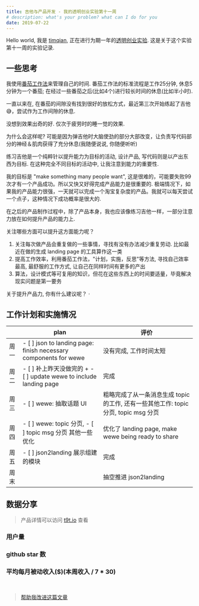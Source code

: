 ```yaml
---
title: 吉他与产品开发 - 我的透明创业实验第十一周
# description: what's your problem? what can I do for you
date: 2019-07-22
---
```


Hello world, 我是 [timqian](https://github.com/timqian), 正在进行为期一年的[透明创业实验](https://blog.t9t.io/transparent-startup-experiment-2019-05-20/). 这是关于这个实验第十一周的实验记录.

## 一些思考

我使用[番茄工作法](https://github.com/t9tio/tomato-pie)来管理自己的时间. 番茄工作法的标准流程是工作25分钟, 休息5分钟为一个番茄; 在经过一些番茄之后(比如4个)进行较长时间的休息(比如半小时). 

一直以来在, 在番茄的间隙没有找到很好的放松方式，最近第三次开始练起了吉他😅，尝试作为工作间隙的休息.

没想到效果出奇的好. 仅次于疲劳时的睡一觉的效果.

为什么会这样呢? 可能是因为弹吉他时大脑使劲的部分大部改变，让负责写代码部分的神经＆肌肉获得了充分休息(我随便说说, 你随便听听)

练习吉他是一个纯粹针以提升能力为目标的活动, 设计产品, 写代码则是以产出东西为目标. 在这种完全不同目标的活动中, 让我注意到能力的重要性.

我的目标是 "make something many people want", 这是很难的，可能要失败99次才有一个产品成功。所以又快又好得完成产品能力是很重要的. 极端情况下，如果我的产品能力很强，一天就可以完成一个淘宝复杂度的产品。我就可以每天尝试一个点子，这种情况下成功概率是很大的.

在之后的产品制作过程中，除了产品本身，我也应该像练习吉他一样，一部分注意力放在如何提升产品的能力上.

关注哪些方面可以提升这方面能力呢？

1. 关注每次做产品会重复做的一些事情，寻找有没有办法减少重复劳动. 比如最近在做的生成 landing page 的工具算作这一类
2. 提高工作效率，利用番茄工作法，"计划，实施，反思"等方法, 寻找自己效率最高, 最舒服的工作方式, 让自己在同样时间有更多的产出
3. 算法，设计模式等可复用的知识，但花在这些东西上的时间要适量，毕竟解决现实问题是第一要务

关于提升产品力, 你有什么建议呢？
·
## 工作计划和实施情况

|     | plan | 评价 |
| --- | --- | --- |
| 周一 | - [ ] json to landing page: finish necessary components for wewe  |  没有完成, 工作时间太短   |
| 周二 | - [ ] 补上昨天没做完的 + - [ ] update wewe to include landing page |  完成   |
| 周三 | - [ ] wewe: 抽取话题 UI  |  粗略完成了从一条消息生成 topic 的工作, 还有一些其他工作: topic 分页, topic msg 分页   |
| 周四 | - [ ]  wewe: topic 分页, - [ ] topic msg 分页 其他一些优化 |  优化了 landing page, make wewe being ready to share  |
| 周五 | - [ ] json2landing 展示组建的模块 | 完成   |
| 周末 |     | 抽空推进 json2landing  |

## 数据分享

> 产品详情可以访问 [t9t.io](https://t9t.io) 查看

### 用户量
<canvas id="userChart"></canvas>

### github star 数
<canvas id="starChart"></canvas>

### 平均每月被动收入($)(本周收入 / 7 * 30)
<canvas id="incomeChart"></canvas>

<br/>

> [帮助我改进这篇文章](https://github.com/t9tio/blog/blob/master/source/_posts/t9t-week11.md)

<script src="https://cdn.jsdelivr.net/npm/chart.js@2.8.0"></script>

<script>
var chartColors = {
	red: 'rgb(255, 99, 132)',
	orange: 'rgb(255, 159, 64)',
	yellow: 'rgb(255, 205, 86)',
	green: 'rgb(75, 192, 192)',
	blue: 'rgb(54, 162, 235)',
	purple: 'rgb(153, 102, 255)',
	grey: 'rgb(201, 203, 207)'
};
var userCtx = document.getElementById('userChart').getContext('2d');
var starCtx = document.getElementById('starChart').getContext('2d');
var incomeCtx = document.getElementById('incomeChart').getContext('2d');

new Chart(userCtx, {
    type: 'line',
    data: {
        labels: ['week 1', 'week 2', 'week 3', 'week 4', 'week 5', 'week 6', 'week 7', 'week 8', 'week 9', 'week 10', 'week 11'],
        datasets: [{
            label: 'wewe',
            backgroundColor: chartColors.blue,
            borderColor: chartColors.blue,
            fill: false,
            data: [undefined, undefined, undefined, undefined, 0, 60, 80, 91, 95, 95, 103]
        },{
            label: 'open source jobs',
            backgroundColor: chartColors.red,
            borderColor: chartColors.red,
            fill: false,
            data: [39, 60, 62, 80, 101, 105, 109, 111, 113, 114, 119]
        },{
            label: 'tomato-pie',
            backgroundColor: chartColors.orange,
            borderColor: chartColors.orange,
            fill: false,
            data: [653, 673, 722, 634, 647, 705, 681, 714, 712, 733, 774]
        },{
            label: 'star-history 插件',
            backgroundColor: chartColors.green,
            borderColor: chartColors.green,
            fill: false,
            data: [21, 21, 28, 33, 33, 34, 39, 38, 40, 47, 48]
        }]
    },
});

new Chart(starCtx, {
    type: 'line',
    data: {
        labels: ['week 1', 'week 2', 'week 3', 'week 4', 'week 5', 'week 6', 'week 7', 'week 8', 'week 9', 'week 10', 'week 11'],
        datasets: [{
            label: 'wewe',
            backgroundColor: chartColors.blue,
            borderColor: chartColors.blue,
            fill: false,
            data: [undefined, undefined, undefined, undefined, 0, 11, 33, 57, 70, 77, 78]
        },{
            label: 'open source jobs',
            backgroundColor: chartColors.red,
            borderColor: chartColors.red,
            fill: false,
            data: [731, 764, 763, 821, 872, 891, 898, 903, 934, 940, 956]
        },{
            label: 'tomato-pie',
            backgroundColor: chartColors.orange,
            borderColor: chartColors.orange,
            fill: false,
            data: [107, 113, 117, 118, 125, 126, 128, 129, 134, 134, 136]
        },{
            label: 'star-history 插件',
            backgroundColor: chartColors.green, 
            borderColor: chartColors.green,
            fill: false,
            data: [921, 998, 1110, 1129, 1154, 1178, 1190, 1216, 1238, 1246, 1276]
        }]
    },
});

new Chart(incomeCtx, {
    type: 'line',
    data: {
        labels: ['week 1', 'week 2', 'week 3', 'week 4', 'week 5', 'week 6', 'week 7', 'week 8', 'week 9', 'week 10', 'week 11'],
        datasets: [{
            label: 'wewe',
            backgroundColor: chartColors.blue,
            borderColor: chartColors.blue,
            fill: false,
            data: [undefined, undefined, undefined, undefined, 0, 0, 0, 0, 0, 0, 0]
        },{
            label: 'open opptunities',
            backgroundColor: chartColors.red,
            borderColor: chartColors.red,
            fill: false,
            data: [0, 0, 0, 0, 0, 0, 0, 0, 0, 0, 0]
        },{
            label: 'tomato-pie',
            backgroundColor: chartColors.orange,
            borderColor: chartColors.orange,
            fill: false,
            data: [0, 0, 0, 0, 0, 0, 0, 0, 0, 0, 0]
        },{
            label: 'star-history 插件',
            backgroundColor: chartColors.green,
            borderColor: chartColors.green,
            fill: false,
            data: [0.69, 0, 25.7, 12.8, 0, 2/7*30, 1/7*30, 1/7*30, 2/7*30, 2/7*30, 1/7*30]
        }]
    },
});

</script>
